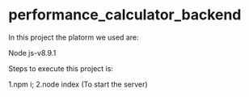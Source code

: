# performance_calculator_backend

In this project the platorm we used are:

Node js-v8.9.1

Steps to execute this project is:

1.npm i;
2.node index (To start the server)

